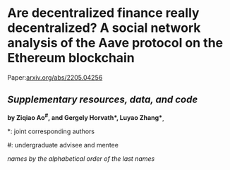 # Are decentralized finance really decentralized? A social network analysis of the Aave protocol on the Ethereum blockchain
Paper:[arxiv.org/abs/2205.04256](https://arxiv.org/abs/2205.04256)
## *Supplementary resources, data, and code*

**by Ziqiao Ao<sup>#</sup>, and Gergely Horvath\*, Luyao Zhang\***, 

\*: joint corresponding authors

\#: undergraduate advisee and mentee

*names by the alphabetical order of the last names*
